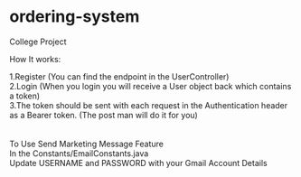 # ordering-system
College Project

How It works:

1.Register (You can find the endpoint in the UserController)
<br>
2.Login (When you login you will receive a User object back which contains a token)
<br>
3.The token should be sent with each request in the Authentication header as a Bearer token. (The post man will do it for you)
<br>
<br>
<br>
To Use Send Marketing Message Feature
<br>
In the Constants/EmailConstants.java
<br>
Update USERNAME and PASSWORD with your Gmail Account Details




